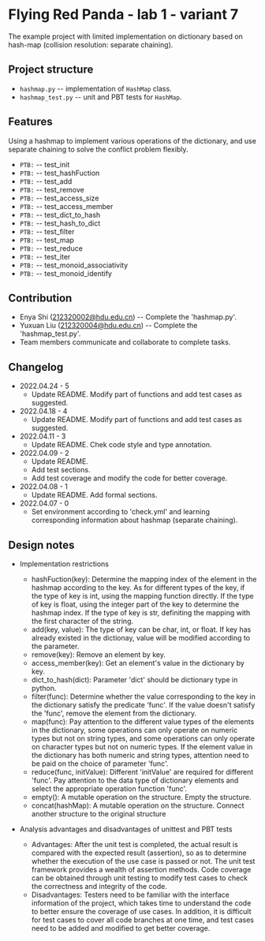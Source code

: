 # Flying Red Panda - lab 1 - variant 7

The example project with limited implementation on dictionary
based on hash-map (collision resolution: separate chaining).

## Project structure

- `hashmap.py` -- implementation of `HashMap` class.
- `hashmap_test.py` -- unit and PBT tests for `HashMap`.

## Features

Using a hashmap to implement various operations of the dictionary,
and use separate chaining to solve the conflict problem flexibly.

- `PTB:` -- test_init
- `PTB:` -- test_hashFuction
- `PTB:` -- test_add
- `PTB:` -- test_remove
- `PTB:` -- test_access_size
- `PTB:` -- test_access_member
- `PTB:` -- test_dict_to_hash
- `PTB:` -- test_hash_to_dict
- `PTB:` -- test_filter
- `PTB:` -- test_map
- `PTB:` -- test_reduce
- `PTB:` -- test_iter
- `PTB:` -- test_monoid_associativity
- `PTB:` -- test_monoid_identify


## Contribution

- Enya Shi (212320002@hdu.edu.cn) -- Complete the 'hashmap.py'.
- Yuxuan Liu (212320004@hdu.edu.cn) -- Complete the 'hashmap_test.py'.
- Team members communicate and collaborate to complete tasks.

## Changelog

- 2022.04.24 - 5
  - Update README. Modify part of functions and add test cases
  as suggested.
- 2022.04.18 - 4
  - Update README. Modify part of functions and add test cases
  as suggested.
- 2022.04.11 - 3
  - Update README. Chek code style and type annotation.
- 2022.04.09 - 2
  - Update README.
  - Add test sections.
  - Add test coverage and modify the code for better coverage.
- 2022.04.08 - 1
  - Update README. Add formal sections.
- 2022.04.07 - 0
  - Set environment according to 'check.yml' and learning
  corresponding information about hashmap (separate chaining).

## Design notes

- Implementation restrictions
  - hashFuction(key): Determine the mapping index of the element
  in the hashmap according to the key. As for different types of
  the key, if the type of key is int, using the mapping function
  directly. If the type of key is float, using the integer part
  of the key to determine the hashmap index. If the type of key
  is str, definiting the mapping with the first character of the
  string.
  - add(key, value): The type of key can be char, int, or float.
  If key has already existed in the dictionay, value will be
  modified according to the parameter.
  - remove(key): Remove an element by key.
  - access_member(key): Get an element's value in the dictionary
  by key.
  - dict_to_hash(dict): Parameter 'dict' should be dictionary
  type in python.
  - filter(func): Determine whether the value corresponding to
  the key in the dictionary satisfy the predicate 'func'. If the
  value doesn't satisfy the 'func', remove the element from the
  dictionary.
  - map(func): Pay attention to the different value types of the
  elements in the dictionary, some operations can only operate on
  numeric types but not on string types, and some operations can
  only operate on character types but not on numeric types. If
  the element value in the dictionary has both numeric and string
  types, attention need to be paid on the choice of parameter 'func'.
  - reduce(func, initValue): Different 'initValue' are required
  for different 'func'. Pay attention to the data type of dictionary
  elements and select the appropriate operation function 'func'.
  - empty(): A mutable operation on the structure. Empty the structure.
  - concat(hashMap): A mutable operation on the structure. Connect 
  another structure to the original structure

- Analysis advantages and disadvantages of unittest and PBT tests
  - Advantages: After the unit test is completed, the actual result
  is compared with the expected result (assertion), so as to determine
  whether the execution of the use case is passed or not. The unit
  test framework provides a wealth of assertion methods. Code coverage
  can be obtained through unit testing to modify test cases to check
  the correctness and integrity of the code.
  - Disadvantages: Testers need to be familiar with the interface
  information of the project, which takes time to understand the
  code to better ensure the coverage of use cases. In addition, it
  is difficult for test cases to cover all code branches at one
  time, and test cases need to be added and modified to get better
  coverage.